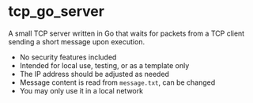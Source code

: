 # tcp_go_server

A small TCP server written in Go that waits for packets from a TCP client sending a short message upon execution.
- No security features included
- Intended for local use, testing, or as a template only
- The IP address should be adjusted as needed
- Message content is read from `message.txt`, can be changed
- You may only use it in a local network
